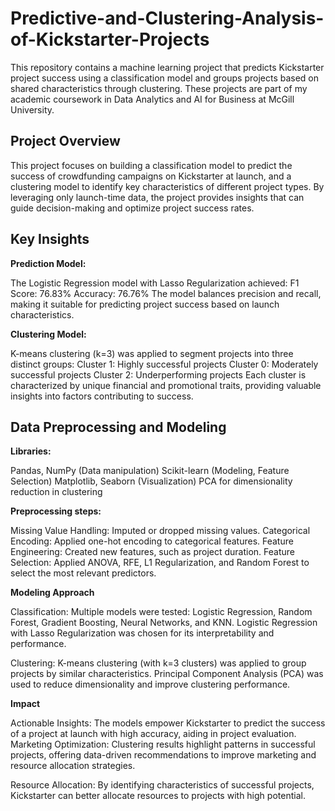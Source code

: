 # Predictive-and-Clustering-Analysis-of-Kickstarter-Projects

This repository contains a machine learning project that predicts Kickstarter project success using a classification model and groups projects based on shared characteristics through clustering. These projects are part of my academic coursework in Data Analytics and AI for Business at McGill University.

## **Project Overview**


This project focuses on building a classification model to predict the success of crowdfunding campaigns on Kickstarter at launch, and a clustering model to identify key characteristics of different project types. By leveraging only launch-time data, the project provides insights that can guide decision-making and optimize project success rates.

## **Key Insights**
**Prediction Model:**

The Logistic Regression model with Lasso Regularization achieved:
F1 Score: 76.83%
Accuracy: 76.76%
The model balances precision and recall, making it suitable for predicting project success based on launch characteristics.

**Clustering Model:**

K-means clustering (k=3) was applied to segment projects into three distinct groups:
Cluster 1: Highly successful projects
Cluster 0: Moderately successful projects
Cluster 2: Underperforming projects
Each cluster is characterized by unique financial and promotional traits, providing valuable insights into factors contributing to success.

## **Data Preprocessing and Modeling**

**Libraries:**

Pandas, NumPy (Data manipulation)
Scikit-learn (Modeling, Feature Selection)
Matplotlib, Seaborn (Visualization)
PCA for dimensionality reduction in clustering

**Preprocessing steps:**

Missing Value Handling: Imputed or dropped missing values.
Categorical Encoding: Applied one-hot encoding to categorical features.
Feature Engineering: Created new features, such as project duration.
Feature Selection: Applied ANOVA, RFE, L1 Regularization, and Random Forest to select the most relevant predictors.

**Modeling Approach**

Classification:
Multiple models were tested: Logistic Regression, Random Forest, Gradient Boosting, Neural Networks, and KNN.
Logistic Regression with Lasso Regularization was chosen for its interpretability and performance.

Clustering:
K-means clustering (with k=3 clusters) was applied to group projects by similar characteristics.
Principal Component Analysis (PCA) was used to reduce dimensionality and improve clustering performance.

**Impact**

Actionable Insights: The models empower Kickstarter to predict the success of a project at launch with high accuracy, aiding in project evaluation.
Marketing Optimization: Clustering results highlight patterns in successful projects, offering data-driven recommendations to improve marketing and resource allocation strategies.

Resource Allocation: By identifying characteristics of successful projects, Kickstarter can better allocate resources to projects with high potential.

